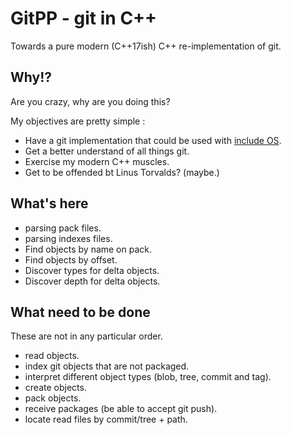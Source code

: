 # GitPP - git in C++

Towards a pure modern (C++17ish) C++ re-implementation of git.

## Why!?

Are you crazy, why are you doing this?

My objectives are pretty simple :

* Have a git implementation that could be used with [include OS](http://http://www.includeos.org/).
* Get a better understand of all things git.
* Exercise my modern C++ muscles.
* Get to be offended bt Linus Torvalds? (maybe.)

## What's here

* parsing pack files.
* parsing indexes files.
* Find objects by name on pack.
* Find objects by offset.
* Discover types for delta objects.
* Discover depth for delta objects.

## What need to be done

These are not in any particular order.

* read objects.
* index git objects that are not packaged.
* interpret different object types (blob, tree, commit and tag).
* create objects.
* pack objects.
* receive packages (be able to accept git push).
* locate read files by commit/tree + path.




